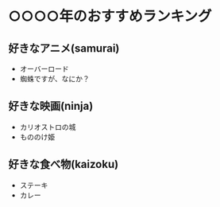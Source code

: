# ○○○○年のおすすめランキング

## 好きなアニメ(samurai)

- オーバーロード
- 蜘蛛ですが、なにか？
 

## 好きな映画(ninja)

- カリオストロの城
- もののけ姫


## 好きな食べ物(kaizoku)

- ステーキ
- カレー

